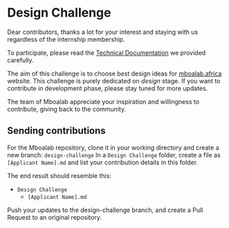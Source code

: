 # Design Challenge

Dear contributors, thanks a lot for your interest and staying with us regardless of the internship membership.

To participate, please read the [Technical Documentation](https://docs.google.com/document/d/1QKyoeZo2AHd_wQE5I-muEdu2Li9EpYFdMIVB1OwI0cU/edit?usp=drivesdk) we provided carefully.

The aim of this challenge is to choose best design ideas for [mboalab.africa](www.mboalab.africa) website.
This challenge is purely dedicated on *design* stage.
If you want to contribute in development phase, please stay tuned for more updates.

The team of Mboalab appreciate your inspiration and willingness to contribute, giving back to the community.

## Sending contributions
For the Mboalab repository, clone it in your working directory and create a new branch: `design-challenge`
In a `Design Challenge` folder, create a file as `[Applicant Name].md` and list your contribution details in this folder.

The end result should resemble this:
 - `Design Challenge`
     - `[Applicant Name].md`

Push your updates to the design-challenge branch, and create a Pull Request to an original repository.
